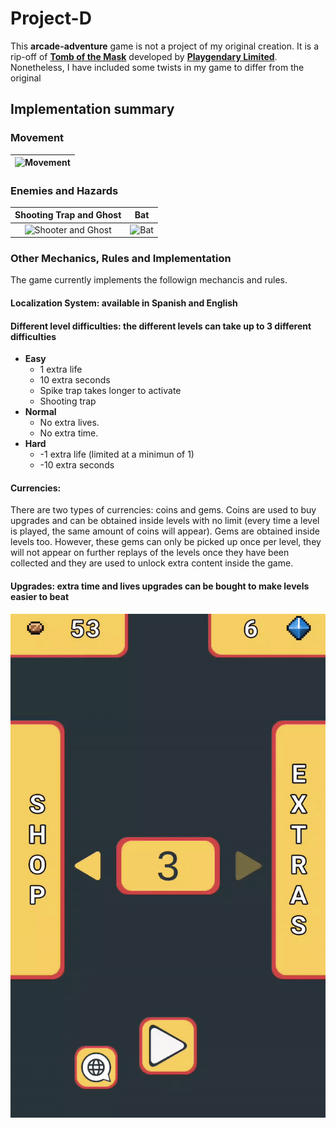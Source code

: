# Project-D
 This **arcade-adventure** game is not a project of my original creation. It is a rip-off of [**Tomb of the Mask**](https://play.google.com/store/apps/details?id=com.playgendary.tom&pli=1) developed by [**Playgendary Limited**](https://playgendary.com/en). Nonetheless, I have included some twists in my game to differ from the original 


## Implementation summary

### Movement

|![Movement](./static/Movement.gif)|
|----------------------------------|


### Enemies and Hazards
| Shooting Trap and Ghost                     | Bat                       |
|:-------------------------------------------:|:-------------------------:|
|![Shooter and Ghost](./static/Enemies.gif) | ![Bat](./static/Bat.gif)|


### Other Mechanics, Rules and Implementation
The game currently implements the followign mechancis and rules.

#### Localization System: available in Spanish and English

#### Different level difficulties: the different levels can take up to 3 different difficulties
- **Easy** 
  - 1 extra life
  - 10 extra seconds
  - Spike trap takes longer to activate
  - Shooting trap 
- **Normal**
  - No extra lives.
  - No extra time.
- **Hard** 
  - -1 extra life (limited at a minimun of 1)
  - -10 extra seconds

#### Currencies:

There are two types of currencies: coins and gems. Coins are used to buy upgrades and can be obtained inside levels with no limit (every time a level is played, the same amount of
coins will appear). Gems are obtained inside levels too. However, these gems can only be picked up once per level, they will not appear on further replays of the levels once they have been collected and they are used to unlock extra content inside the game.

 #### Upgrades: extra time and lives upgrades can be bought to make levels easier to beat

 ![Buy Upgrades](./static/Upgrades.gif)
 
